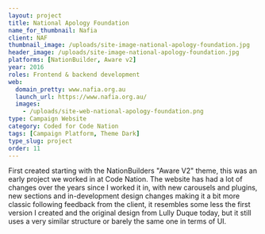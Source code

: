```yaml
---
layout: project
title: National Apology Foundation
name_for_thumbnail: Nafia
client: NAF
thumbnail_image: /uploads/site-image-national-apology-foundation.jpg
header_image: /uploads/site-image-national-apology-foundation.jpg
platforms: [NationBuilder, Aware v2]
year: 2016
roles: Frontend & backend development
web:
  domain_pretty: www.nafia.org.au
  launch_url: https://www.nafia.org.au/
  images:
    - /uploads/site-web-national-apology-foundation.png
type: Campaign Website
category: Coded for Code Nation
tags: [Campaign Platform, Theme Dark]
type_slug: project
order: 11
---
```


First created starting with the NationBuilders "Aware V2" theme, this was an early project we worked in at Code Nation. The website has had a lot of changes over the years since I worked it in, with new carousels and plugins, new sections and in-development design changes making it a bit more classic following feedback from the client, it resembles some less the first version I created and the original design from Lully Duque today, but it still uses a very similar structure or barely the same one in terms of UI.